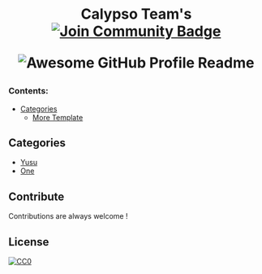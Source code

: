 <h1 align="center">Calypso Team's
<div align="center">
<a href="https://discord.gg/dfyCSrVM2s"><img src="https://img.shields.io/discord/733027681184251937.svg?style=flat&label=Join%20Community&color=7289DA" alt="Join Community Badge"/></a>




<img alt="Awesome GitHub Profile Readme" src="https://images-ext-2.discordapp.net/external/DpWiwcsaW-jf_ESdLAxh55nFSnWaAuI-XkwhaUL257s/https/images-ext-1.discordapp.net/external/oNxEDfTkgK4oj3PzQ3rrIGPa4drkMj3hH6zAqzwgWRw/https/media.discordapp.net/attachments/908934849082064958/908970442340073492/Calypso_2.png"> </img>


</div>

### Contents:
  - [Categories](#categories)
      - [More Template](#github-actions-)

## Categories


- [Yusu](https://github.com/saadeghi/saadeghi)
- [One](https://github.com/anexi97400)



## Contribute

Contributions are always welcome !

## License 

[![CC0](https://everipedia-storage.s3.amazonaws.com/ProfilePicture/en/MIT_License__e6670c/MIT_logo.svg__28110.svg)](https://creativecommons.org/publicdomain/zero/1.0/)
